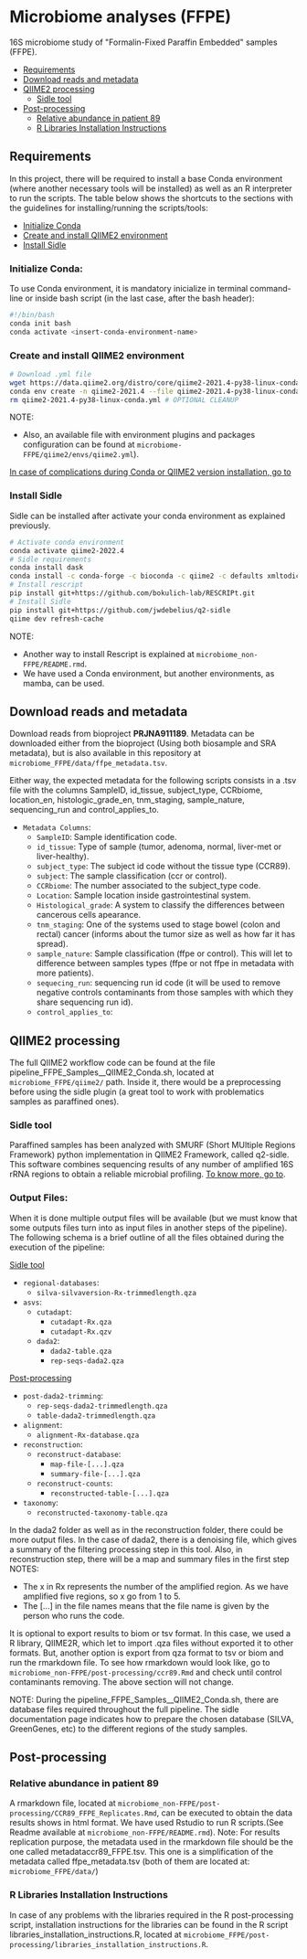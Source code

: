 # Microbiome analyses (FFPE)
16S microbiome study of "Formalin-Fixed Paraffin Embedded" samples (FFPE).
- [Requirements](#requirements)
- [Download reads and metadata](#download-reads-and-metadata)
- [QIIME2 processing](#qiime2-processing)
    - [Sidle tool](#sidle-tool)
- [Post-processing](#post-processing)
    - [Relative abundance in patient 89](#relative-abundance-in-patient-89)
    - [R Libraries Installation Instructions](#r-libraries-installation-instructions)

## Requirements
In this project, there will be required to install a base Conda environment (where another necessary tools will be installed) as well as an R interpreter to run the scripts. The table below shows the shortcuts to the sections with the guidelines for installing/running the scripts/tools:

 - [Initialize Conda](#initialize-conda)
 - [Create and install QIIME2 environment](#create-and-install-qiime2-environment)
 - [Install Sidle](#install-sidle)

### Initialize Conda:
To use Conda environment, it is mandatory inicialize in terminal command-line or inside bash script (in the last case, after the bash header): 

```sh
#!/bin/bash
conda init bash
conda activate <insert-conda-environment-name>
```

### Create and install QIIME2 environment 

```sh
# Download .yml file
wget https://data.qiime2.org/distro/core/qiime2-2021.4-py38-linux-conda.yml
conda env create -n qiime2-2021.4 --file qiime2-2021.4-py38-linux-conda.yml
rm qiime2-2021.4-py38-linux-conda.yml # OPTIONAL CLEANUP
```
NOTE: 
- Also, an available file with environment plugins and packages configuration can be found at `microbiome-FFPE/qiime2/envs/qiime2.yml`).


[In case of complications during Conda or QIIME2 version installation, go to](https://docs.qiime2.org/2021.4/install/native/)

### Install Sidle
Sidle can be installed after activate your conda environment as explained previously.
```sh
# Activate conda environment
conda activate qiime2-2022.4
# Sidle requirements
conda install dask
conda install -c conda-forge -c bioconda -c qiime2 -c defaults xmltodict
# Install rescript
pip install git+https://github.com/bokulich-lab/RESCRIPt.git
# Install Sidle
pip install git+https://github.com/jwdebelius/q2-sidle
qiime dev refresh-cache
```
NOTE: 
- Another way to install Rescript is explained at `microbiome_non-FFPE/README.rmd`.
- We have used a Conda environment, but another environments, as mamba, can be used.

## Download reads and metadata

Download reads from bioproject **PRJNA911189**. Metadata can be downloaded either from the bioproject (Using both biosample and SRA metadata), but is also available in this repository at `microbiome_FFPE/data/ffpe_metadata.tsv`.

Either way, the expected metadata for the following scripts consists in a .tsv file with the columns SampleID, id_tissue, subject_type, CCRbiome, location_en, histologic_grade_en, tnm_staging, sample_nature, sequencing_run and  control_applies_to. 
- `Metadata Columns`:
    - `SampleID`: Sample identification code.
    - `id_tissue`: Type of sample (tumor, adenoma, normal, liver-met or liver-healthy). 
    - `subject_type`: The subject id code without the tissue type (CCR89).
    - `subject`: The sample classification (ccr or control).
    - `CCRbiome`: The number associated to the subject_type code.
    - `Location`: Sample location inside gastrointestinal system. 
    - `Histological_grade`: A system to classify the differences between cancerous cells apearance.
    - `tnm_staging`: One of the systems used to stage bowel (colon and rectal) cancer (informs about the tumor size as well as how far it has spread).
    - `sample_nature`: Sample classification (ffpe or control). This will let to difference between samples types (ffpe or not ffpe in metadata with more patients).
    - `sequecing_run`: sequencing run id code (it will be used to remove negative controls contaminants from those samples with which they share sequencing run id). 
    - `control_applies_to`: 


## QIIME2 processing

The full QIIME2 workflow code can be found at the file pipeline_FFPE_Samples__QIIME2_Conda.sh, located at `microbiome_FFPE/qiime2/` path. Inside it, there would be a preprocessing before using the sidle plugin (a great tool to work with problematics samples as paraffined ones). 

### Sidle tool
Paraffined samples has been analyzed with SMURF (Short MUltiple Regions Framework) python implementation in QIIME2 Framework, called q2-sidle. This software combines sequencing results of any number of amplified 16S rRNA regions to obtain a reliable microbial profiling. [To know more, go to](https://q2-sidle.readthedocs.io/en/latest/index.html).
    
### Output Files: 
When it is done multiple output files will be available (but we must know that some outputs files turn into as input files in another steps of the pipeline). The following schema is a brief outline of all the files obtained during the execution of the pipeline:

[Sidle tool](#sidle-tool)
- `regional-databases`:
    - `silva-silvaversion-Rx-trimmedlength.qza`
- `asvs`: 
    - `cutadapt`:
        - `cutadapt-Rx.qza`
        - `cutadapt-Rx.qzv`
    - `dada2`:
        - `dada2-table.qza`
        - `rep-seqs-dada2.qza`

[Post-processing](#post-processing)
- `post-dada2-trimming`:
    - `rep-seqs-dada2-trimmedlength.qza`
    - `table-dada2-trimmedlength.qza`
- `alignment`:
  - `alignment-Rx-database.qza`
- `reconstruction`:
    - `reconstruct-database`:
      - `map-file-[...].qza`
      - `summary-file-[...].qza`
    - `reconstruct-counts`:
      - `reconstructed-table-[...].qza`
- `taxonomy`:  
  - `reconstructed-taxonomy-table.qza`
      
In the dada2 folder as well as in the reconstruction folder, there could be more output files. In the case of dada2, there is a denoising file, which gives a summary of the filtering processing step in this tool. Also, in reconstruction step, there will be a map and summary files in the first step 
NOTES:
- The x in Rx represents the number of the amplified region. As we have amplified five regions, so x go from 1 to 5. 
- The [...] in the file names means that the file name is given by the person who runs the code.  

It is optional to export results to biom or tsv format. In this case, we used a R library, QIIME2R, which let to import .qza files without exported it to other formats. But, another option is export from qza format to tsv or biom and run the rmarkdown file. To see how rmarkdown would look like, go to `microbiome_non-FFPE/post-processing/ccr89.Rmd` and check until control contaminants removing. The above section will not change. 

NOTE: During the pipeline_FFPE_Samples__QIIME2_Conda.sh, there are database files required throughout the full pipeline. The sidle documentation page indicates how to prepare the chosen database (SILVA, GreenGenes, etc) to the different regions of the study samples.
    
## Post-processing
### Relative abundance in patient 89
A rmarkdown file, located at `microbiome_non-FFPE/post-processing/CCR89_FFPE_Replicates.Rmd`, can be executed to obtain the data results shows in html format.
We have used Rstudio to run R scripts.(See Readme available at `microbiome_non-FFPE/README.rmd`). 
Note: For results replication purpose, the metadata used in the rmarkdown file should be the one called metadataccr89_FFPE.tsv. This one is a simplification of the metadata called ffpe_metadata.tsv (both of them are located at: `microbiome_FFPE/data/`)

### R Libraries Installation Instructions    
In case of any problems with the libraries required in  the R post-processing script, installation instructions for the libraries can be found in the R script libraries_installation_instructions.R, located at `microbiome_FFPE/post-processing/libraries_installation_instructions.R`. 






